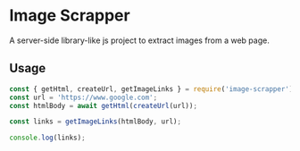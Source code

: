 # Image Scrapper
A server-side library-like js project to extract images from a web page.

## Usage

```javascript
const { getHtml, createUrl, getImageLinks } = require('image-scrapper');
const url = 'https://www.google.com';
const htmlBody = await getHtml(createUrl(url));

const links = getImageLinks(htmlBody, url);

console.log(links);
```
